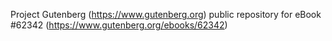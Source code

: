 Project Gutenberg (https://www.gutenberg.org) public repository for eBook #62342 (https://www.gutenberg.org/ebooks/62342)

